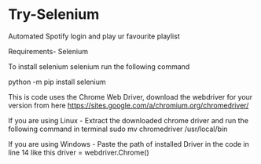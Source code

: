 # Try-Selenium
Automated Spotify login and play ur favourite playlist 

Requirements-
  Selenium
  
To install selenium selenium run the following command

python -m pip install selenium

This is code uses the Chrome Web Driver, download the webdriver for your version from here
https://sites.google.com/a/chromium.org/chromedriver/

If you are using Linux -
  Extract the downloaded chrome driver and run the following command in terminal
  sudo mv chromedriver /usr/local/bin
  
If you are using Windows - 
  Paste the path of installed Driver in the code in line 14 like this
  driver = webdriver.Chrome(<Your path>)
